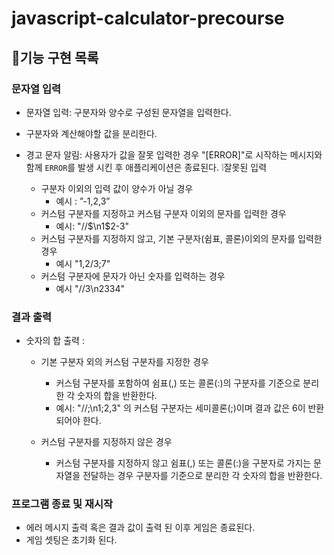 # javascript-calculator-precourse

## 📝기능 구현 목록

### 문자열 입력

- 문자열 입력: 구분자와 양수로 구성된 문자열을 입력한다.

- 구분자와 계산해야할 값을 분리한다.

- 경고 문자 알림: 사용자가 값을 잘못 입력한 경우 "[ERROR]"로 시작하는 메시지와 함께 `ERROR`를 발생 시킨 후 애플리케이션은 종료된다.
  ❕잘못된 입력
  - 구분자 이외의 입력 값이 양수가 아닐 경우
    - 예시 : ”-1,2,3”
  - 커스텀 구분자를 지정하고 커스텀 구분자 이외의 문자를 입력한 경우
    - 예시: "//$\n1$2-3"
  - 커스텀 구분자를 지정하지 않고, 기본 구분자(쉼표, 콜론)이외의 문자를 입력한경우
    - 예시 "1,2/3;7"
  - 커스텀 구분자에 문자가 아닌 숫자를 입력하는 경우
    - 예시 "//3\n2334"

### 결과 출력

- 숫자의 합 출력 :

  - 기본 구분자 외의 커스텀 구분자를 지정한 경우

    - 커스텀 구분자를 포함하여 쉼표(,) 또는 콜론(:)의 구분자를 기준으로 분리한 각 숫자의 합을 반환한다.
    - 예시: "//;\n1;2,3" 의 커스텀 구분자는 세미콜론(;)이며 결과 값은 6이 반환되어야 한다.

  - 커스텀 구분자를 지정하지 않은 경우

    - 커스텀 구분자를 지정하지 않고 쉼표(,) 또는 콜론(:)을 구분자로 가지는 문자열을 전달하는 경우 구분자를 기준으로 분리한 각 숫자의 합을 반환한다.

### 프로그램 종료 및 재시작

- 에러 메시지 출력 혹은 결과 값이 출력 된 이후 게임은 종료된다.
- 게임 셋팅은 초기화 된다.
